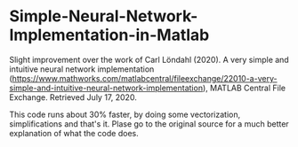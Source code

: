# Simple-Neural-Network-Implementation-in-Matlab
Slight improvement over the work of Carl Löndahl (2020). A very simple and intuitive neural network implementation (https://www.mathworks.com/matlabcentral/fileexchange/22010-a-very-simple-and-intuitive-neural-network-implementation), MATLAB Central File Exchange. Retrieved July 17, 2020.

This code runs about 30% faster, by doing some vectorization, simplifications and that's it. Plase go to the original source for a much better explanation of what the code does.
